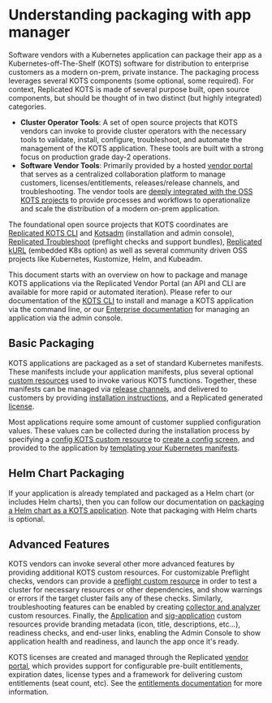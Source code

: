 # Understanding packaging with app manager

Software vendors with a Kubernetes application can package their app as a Kubernetes-off-The-Shelf (KOTS) software for distribution to enterprise customers as a modern on-prem, private instance.
The packaging process leverages several KOTS components (some optional, some required).
For context, Replicated KOTS is made of several purpose built, open source components, but should be thought of in two distinct (but highly integrated) categories.

* **Cluster Operator Tools**: A set of open source projects that KOTS vendors can invoke to provide cluster operators with the necessary tools to validate, install, configure, troubleshoot, and automate the management of the KOTS application.
These tools are built with a strong focus on production grade day-2 operations.
* **Software Vendor Tools**: Primarily provided by a hosted [vendor portal](https://vendor.replicated.com) that serves as a centralized collaboration platform to manage customers, licenses/entitlements, releases/release channels, and troubleshooting. The vendor tools are [deeply integrated with the OSS KOTS projects](https://blog.replicated.com/announcing-kots/) to provide processes and workflows to operationalize and scale the distribution of a modern on-prem application.

The foundational open source projects that KOTS coordinates are [Replicated KOTS CLI](https://kots.io/vendor/cli/getting-started/) and [Kotsadm](../enterprise/installing-overview) (installation and admin console), [Replicated Troubleshoot](https://troubleshoot.sh) (preflight checks and support bundles), [Replicated kURL](https://kurl.sh) (embedded K8s option) as well as several community driven OSS projects like Kubernetes, Kustomize, Helm, and Kubeadm.

This document starts with an overview on how to package and manage KOTS applications via the Replicated Vendor Portal (an API and CLI are available for more rapid or automated iteration).
Please refer to our documentation of the [KOTS CLI](https://kots.io/kots-cli/getting-started/) to install and manage a KOTS application via the command line, or our [Enterprise documentation](../enterprise/installing-overview) for managing an application via the admin console.

## Basic Packaging
KOTS applications are packaged as a set of standard Kubernetes manifests.
These manifests include your application manifests, plus several optional [custom resources](custom-resource-about) used to invoke various KOTS functions.
Together, these manifests can be managed via [release channels](releases-understanding), and delivered to customers by providing [installation instructions](../enterprise/installing-overview), and a Replicated generated [license](licenses-about).

Most applications require some amount of customer supplied configuration values.
These values can be collected during the installation process by specifying a [config KOTS custom resource](custom-resource-config) to [create a config screen](admin-console-customize-config-screen), and provided to the application by [templating your Kubernetes manifests](packaging-template-functions).

## Helm Chart Packaging
If your application is already templated and packaged as a Helm chart (or includes Helm charts), then you can follow our documentation on [packaging a Helm chart as a KOTS application](helm-installing-native-helm). Note that packaging with Helm charts is optional.

## Advanced Features
KOTS vendors can invoke several other more advanced features by providing additional KOTS custom resources.
For customizable Preflight checks, vendors can provide a [preflight custom resource](custom-resource-preflight) in order to test a cluster for necessary resources or other dependencies, and show warnings or errors if the target cluster fails any of these checks.
Similarly, troubleshooting features can be enabled by creating [collector and analyzer](custom-resource-support-bundle) custom resources.
Finally, the [Application](custom-resource-application) and [sig-application](custom-resource-sig-application) custom resources provide branding metadata (icon, title, descriptions, etc...), readiness checks, and end-user links, enabling the Admin Console to show application health and readiness, and launch the app once it's ready.

KOTS licenses are created and managed through the Replicated [vendor portal](https://vendor.replicated.com), which provides support for configurable pre-built entitlements, expiration dates, license types and a framework for delivering custom entitlements (seat count, etc). See the [entitlements documentation](licenses-adding-custom-fields) for more information.
